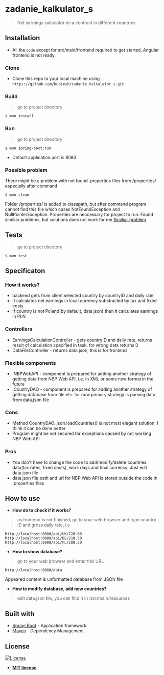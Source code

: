 # zadanie_kalkulator_s

> Net earnings calculator on a contract in different countries


## Installation

- All the `code` except for src/main/frontend required to get started, Angular frontend is not ready

### Clone

- Clone this repo to your local machine using `https://github.com/kubiesh/zadanie_kalkulator_s.git`

### Build
> go to project directory
```shell
$ mvn install
```

### Run
> go to project directory
```shell
$ mvn spring-boot:run
```

- Default application port is 8080

### Possible problem

There might be a problem with not found .properties files from /properties/ especially after command
```shell
$ mvn clean
```
Folder /properties/ is added to classpath, but after command program cannot find this file which cases NotFoundException and NullPointerException. Properties are neccessary for project to run. 
Found similiar problems, but solutions does not work for me
[Similiar problem](https://stackoverflow.com/questions/9698465/maven-clean-build-causes-project-in-eclipse-to-show-errors-until-clean-in-ecli`)

## Tests
> go to project directory
```shell
$ mvn test
```
## Specificaton

### **How it works?**
- backend gets from client selected country by countryID and daily rate
- It calculates net earnings in local currency substracted by tax and fixed costs
- If country is not Poland(by default, data.json) then it calculates earnings in PLN

### **Controllers**
- EarningsCalculationController - gets countryID and daily rate, returns result of calculation specified in task, for wrong data returns 0
- DataFileController - returns data.json, this is for frontend

### **Flexible components**
- INBPWebAPI - component is prepared for adding another strategy of getting data from NBP Web API, i.e. in XML or some new format in the future
- ICountryDAO - component is prepared for adding another strategy of getting database from file etc. for now primary strategy is parsing data from data.json file

### **Cons**
- Method CountryDAO_json.loadCountries() is not most elegant solution, I think it can be done better
- Program might be not secured for exceptions caused by not working NBP Web API

### **Pros**
- You don't have to change the code to add/modify/delete countries data(tax rates, fixed costs), work days and final currency. Just edit data.json file
- data.json file path and url for NBP Web API is stored outside the code in .properties files

## How to use

- **How do to check if it works?**
>as frontend is not finished, go to your web browser and type country ID and gross daily rate, i.e
```shell
http://localhost:8080/api/UK/120.00
http://localhost:8080/api/DE/210.50
http://localhost:8080/api/PL/180.50
```
- **How to show database?**
>go to your web browser and enter this URL
```shell
http://localhost:8080/data
```
Appeared content is unformatted database from JSON file

- **How to modify database, add new countries?**
>edit data.json file, you can find it in /src/main/resources

## Built with

* [Spring Boot](https://projects.spring.io/spring-boot/) - Application framework
* [Maven](https://maven.apache.org/) - Dependency Management

## License

[![License](http://img.shields.io/:license-mit-blue.svg?style=flat-square)](http://badges.mit-license.org)

- **[MIT license](http://opensource.org/licenses/mit-license.php)**
